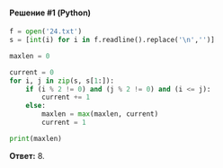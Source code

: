 #### Решение #1 (Python)
```python
f = open('24.txt')
s = [int(i) for i in f.readline().replace('\n','')]

maxlen = 0

current = 0
for i, j in zip(s, s[1:]):
	if (i % 2 != 0) and (j % 2 != 0) and (i <= j):
		current += 1
	else:
		maxlen = max(maxlen, current)
		current = 1

print(maxlen)
```

**Ответ:** 8.
